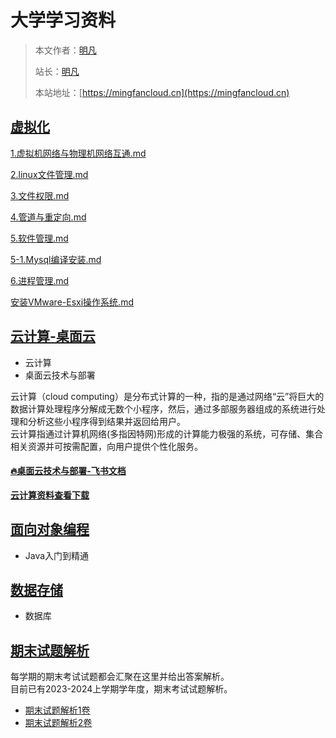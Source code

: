 # 大学学习资料

> 本文作者：[明凡]()
>
> 站长：[明凡]()
>
> 本站地址：[https://mingfancloud.cn](https://mingfancloud.cn)

## [虚拟化](虚拟化/README.md)

[1.虚拟机网络与物理机网络互通.md](虚拟化/1.虚拟机网络与物理机网络互通.md)

[2.linux文件管理.md](虚拟化/2.linux文件管理.md)

[3.文件权限.md](虚拟化/3.文件权限.md)

[4.管道与重定向.md](虚拟化/4.管道与重定向.md)

[5.软件管理.md](虚拟化/5.软件管理.md)

[5-1.Mysql编译安装.md](虚拟化/5-1.Mysql编译安装.md)

[6.进程管理.md](虚拟化/6.进程管理.md)

[安装VMware-Esxi操作系统.md](虚拟化/安装VMware-Esxi操作系统.md)



## [云计算-桌面云](云计算/README.md)

- 云计算
- 桌面云技术与部署


云计算（cloud computing）是分布式计算的一种，指的是通过网络“云”将巨大的数据计算处理程序分解成无数个小程序，然后，通过多部服务器组成的系统进行处理和分析这些小程序得到结果并返回给用户。  
云计算指通过计算机网络(多指因特网)形成的计算能力极强的系统，可存储、集合相关资源并可按需配置，向用户提供个性化服务。

#### [**🔥桌面云技术与部署-飞书文档**](https://q1h6kdpo24v.feishu.cn/drive/folder/HgZ1fLHzEl3oOgdHgE2cS6TPnPh) 


[**云计算资料查看下载**](https://q1h6kdpo24v.feishu.cn/drive/folder/U3hSfhPnDldsEjdgP3qchCkhnnf)

## [面向对象编程](面向对象编程/README.md)

- Java入门到精通

## [数据存储](数据存储/README.md)

- 数据库

## [期末试题解析](期末试题解析/README.md)



每学期的期末考试试题都会汇聚在这里并给出答案解析。  
目前已有2023-2024上学期学年度，期末考试试题解析。

-  [期末试题解析1卷](期末试题解析/虚拟化期末试题1卷.md)
-  [期末试题解析2卷](期末试题解析/虚拟化期末试题2卷.md)


